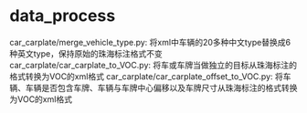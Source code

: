 # data_process
car_carplate/merge_vehicle_type.py: 将xml中车辆的20多种中文type替换成6种英文type，保持原始的珠海标注格式不变
car_carplate/car_carplate_to_VOC.py: 将车或车牌当做独立的目标从珠海标注的格式转换为VOC的xml格式
car_carplate/car_carplate_offset_to_VOC.py: 将车辆、车辆是否包含车牌、车辆与车牌中心偏移以及车牌尺寸从珠海标注的格式转换为VOC的xml格式